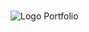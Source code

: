 #
![Logo Portfolio](https://github.com/Decta-Cubitus/portfolio-joel-modern/blob/main/public/banner4.png)

